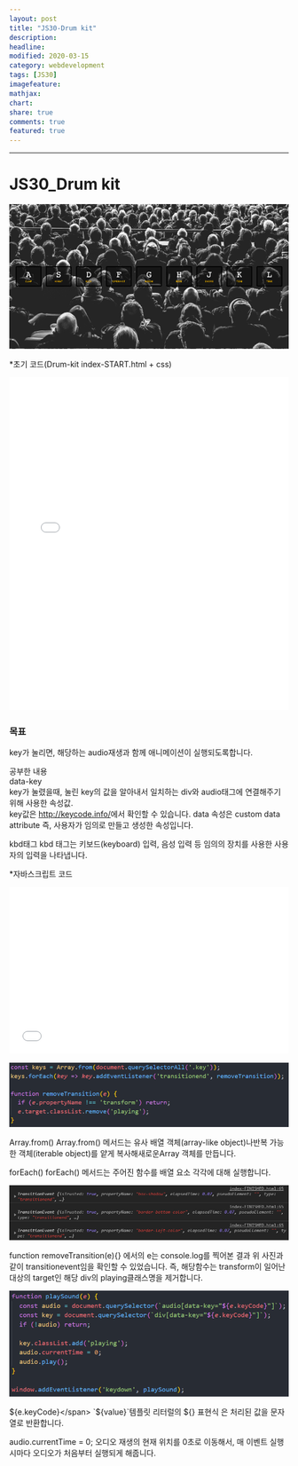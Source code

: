 ```yaml
---
layout: post
title: "JS30-Drum kit"
description:
headline:
modified: 2020-03-15
category: webdevelopment
tags: [JS30]
imagefeature:
mathjax:
chart:
share: true
comments: true
featured: true
---
```


---

# JS30_Drum kit

![image](https://github.com/lsh58/lsh58.github.io/blob/master/images/post/js30/js30-01_01.png?raw=true)

*초기 코드(Drum-kit index-START.html + css)
<div class="code">
<iframe width="100%" height="600" src="//jsfiddle.net/lsh58/Lqfre8vc/3/embedded/html,css/dark/" allowfullscreen="allowfullscreen" allowpaymentrequest frameborder="0"></iframe>
</div>

### 목표
key가 눌리면, 해당하는 audio재생과 함께 애니메이션이 실행되도록합니다.

공부한 내용  
<span class="orange">data-key</span>  
key가 눌렸을때, 눌린 key의 값을 알아내서 일치하는 div와 audio태그에 연결해주기 위해 사용한 속성값.  
key값은 <http://keycode.info/>에서 확인할 수 있습니다.
data 속성은 custom data attribute 즉, 사용자가 임의로 만들고 생성한 속성입니다.

<span class="orange">kbd태그</span>
kbd 태그는 키보드(keyboard) 입력, 음성 입력 등 임의의 장치를 사용한 사용자의 입력을 나타냅니다.


*자바스크립트 코드
<div class="code">
<iframe width="100%" height="300" src="//jsfiddle.net/lsh58/Lqfre8vc/5/embedded/js/dark/" allowfullscreen="allowfullscreen" allowpaymentrequest frameborder="0"></iframe>
</div>

![image](https://github.com/lsh58/lsh58.github.io/blob/master/images/post/js30/js30-01_02.png?raw=true)

<span class="orange">Array.from()</span>
Array.from() 메서드는 유사 배열 객체(array-like object)나반복 가능한 객체(iterable object)를 얕게 복사해새로운Array 객체를 만듭니다.

<span class="orange">forEach()</span>
forEach() 메서드는 주어진 함수를 배열 요소 각각에 대해 실행합니다.

![image](https://github.com/lsh58/lsh58.github.io/blob/master/images/post/js30/js30-01_04.png?raw=true)

function removeTransition(e){}
에서의 e는 console.log를 찍어본 결과 위 사진과 같이 transitionevent임을 확인할 수 있었습니다.
즉, 해당함수는 transform이 일어난 대상의 target인 해당 div의 playing클래스명을 제거합니다.

![image](https://github.com/lsh58/lsh58.github.io/blob/master/images/post/js30/js30-01_03.png?raw=true)

<span class="orange">${e.keyCode}</span>
`${value}`템플릿 리터럴의 ${} 표현식 은 처리된 값을 문자열로 반환합니다.


<span class="orange">audio.currentTime = 0;</span>
오디오 재생의 현재 위치를 0초로 이동해서, 매 이벤트 실행시마다 오디오가 처음부터 실행되게 해줍니다.